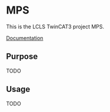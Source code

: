 # MPS

This is the LCLS TwinCAT3 project MPS.

[Documentation](https://pcdshub.github.io/MPS)

## Purpose

TODO

## Usage

TODO
